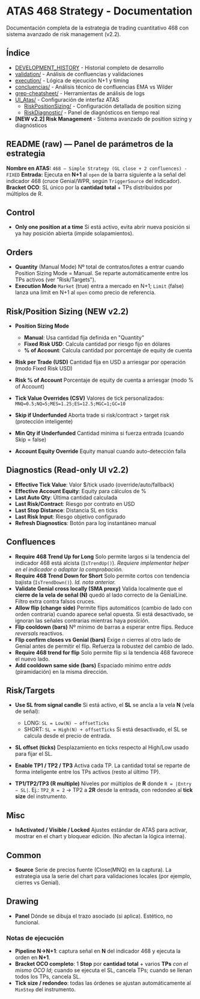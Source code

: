 
# ATAS 468 Strategy - Documentation

Documentación completa de la estrategia de trading cuantitativo 468 con sistema avanzado de risk management (v2.2).

## Índice
- [DEVELOPMENT_HISTORY](DEVELOPMENT_HISTORY.md) - Historial completo de desarrollo
- [validation/](validation/) - Análisis de confluencias y validaciones
- [execution/](execution/) - Lógica de ejecución N+1 y timing
- [concluencias/](concluencias/) - Análisis técnico de confluencias EMA vs Wilder
- [grep-cheatsheet/](grep-cheatsheet/) - Herramientas de análisis de logs
- [UI_Atas/](UI_Atas/) - Configuración de interfaz ATAS
  - [RiskPositionSizing/](UI_Atas/RiskPositionSizing/) - Configuración detallada de position sizing
  - [RiskDiagnostic/](UI_Atas/RiskDiagnostic/) - Panel de diagnósticos en tiempo real
- **[NEW v2.2] Risk Management** - Sistema avanzado de position sizing y diagnósticos

## README (raw) — Panel de parámetros de la estrategia

**Nombre en ATAS:** `468 – Simple Strategy (GL close + 2 confluences) - FIXED`
**Entrada:** Ejecuta en **N+1** al `open` de la barra siguiente a la señal del indicador 468 (cruce Genial/WPR, según `TriggerSource` del indicador). **Bracket OCO**: SL único por la **cantidad total** + TPs distribuidos por múltiplos de R. &#x20;

## Control

* **Only one position at a time**
  Si está activo, evita abrir nueva posición si ya hay posición abierta (impide solapamientos).&#x20;

## Orders

* **Quantity** (Manual Mode)
  Nº total de contratos/lotes a entrar cuando Position Sizing Mode = Manual. Se reparte automáticamente entre los TPs activos (ver "Risk/Targets").&#x20;
* **Execution Mode**
  `Market` (true) entra a mercado en N+1; `Limit` (false) lanza una limit en N+1 al `open` como precio de referencia.&#x20;

## Risk/Position Sizing (NEW v2.2)

* **Position Sizing Mode**
  - **Manual**: Usa cantidad fija definida en "Quantity"
  - **Fixed Risk USD**: Calcula cantidad por riesgo fijo en dólares
  - **% of Account**: Calcula cantidad por porcentaje de equity de cuenta

* **Risk per Trade (USD)**
  Cantidad fija en USD a arriesgar por operación (modo Fixed Risk USD)

* **Risk % of Account**
  Porcentaje de equity de cuenta a arriesgar (modo % of Account)

* **Tick Value Overrides (CSV)**
  Valores de tick personalizados: `MNQ=0.5;NQ=5;MES=1.25;ES=12.5;MGC=1;GC=10`

* **Skip if Underfunded**
  Aborta trade si risk/contract > target risk (protección inteligente)

* **Min Qty if Underfunded**
  Cantidad mínima si fuerza entrada (cuando Skip = false)

* **Account Equity Override**
  Equity manual cuando auto-detección falla

## Diagnostics (Read-only UI v2.2)

* **Effective Tick Value**: Valor $/tick usado (override/auto/fallback)
* **Effective Account Equity**: Equity para cálculos de %
* **Last Auto Qty**: Última cantidad calculada
* **Last Risk/Contract**: Riesgo por contrato en USD
* **Last Stop Distance**: Distancia SL en ticks
* **Last Risk Input**: Riesgo objetivo configurado
* **Refresh Diagnostics**: Botón para log instantáneo manual

## Confluences

* **Require 468 Trend Up for Long**
  Solo permite largos si la tendencia del indicador 468 está alcista (`IsTrendUp()`). *Requiere implementar helper en el indicador o adaptar la comprobación.*&#x20;
* **Require 468 Trend Down for Short**
  Solo permite cortos con tendencia bajista (`IsTrendDown()`). *Id. nota anterior.*&#x20;
* **Validate Genial cross locally (SMA proxy)**
  Valida localmente que el **cierre de la vela de señal (N)** quedó al lado correcto de la GenialLine. Filtro extra contra falsos cruces.&#x20;
* **Allow flip (change side)**
  Permite flips automáticos (cambio de lado con orden contraria) cuando aparece señal opuesta. Si está desactivado, se ignoran las señales contrarias mientras haya posición.&#x20;
* **Flip cooldown (bars)**
  Nº mínimo de barras a esperar entre flips. Reduce *reversals* reactivos.&#x20;
* **Flip confirm closes vs Genial (bars)**
  Exige *n* cierres al otro lado de Genial antes de permitir el flip. Refuerza la robustez del cambio de lado.&#x20;
* **Require 468 trend for flip**
  Solo permite flip si la tendencia 468 favorece el nuevo lado.&#x20;
* **Add cooldown same side (bars)**
  Espaciado mínimo entre *adds* (piramidación) en la misma dirección.&#x20;

## Risk/Targets

* **Use SL from signal candle**
  Si está activo, el **SL** se ancla a la vela **N** (vela de señal):

  * LONG: `SL = Low(N) − offsetTicks`
  * SHORT: `SL = High(N) + offsetTicks`
    Si está desactivado, el SL se calcula desde el precio de entrada.&#x20;
* **SL offset (ticks)**
  Desplazamiento en ticks respecto al High/Low usado para fijar el SL.&#x20;
* **Enable TP1 / TP2 / TP3**
  Activa cada TP. La cantidad total se reparte de forma inteligente entre los TPs activos (resto al último TP).&#x20;
* **TP1/TP2/TP3 (R multiple)**
  Niveles por múltiplos de **R** donde `R = |Entry − SL|`.
  Ej.: `TP2_R = 2` → TP2 a **2R** desde la entrada, con redondeo al **tick size** del instrumento.&#x20;

## Misc

* **IsActivated / Visible / Locked**
  Ajustes estándar de ATAS para activar, mostrar en el chart y bloquear edición. (No afectan la lógica interna).&#x20;

## Common

* **Source**
  Serie de precios fuente (Close(MNQ) en la captura). La estrategia usa la serie del chart para validaciones locales (por ejemplo, cierres vs Genial).&#x20;

## Drawing

* **Panel**
  Dónde se dibuja el trazo asociado (si aplica). Estético, no funcional.&#x20;

### Notas de ejecución

* **Pipeline N→N+1**: captura señal en **N** del indicador 468 y ejecuta la orden en **N+1**.&#x20;
* **Bracket OCO completo**: 1 **Stop** por **cantidad total** + varios **TPs** *con el mismo OCO Id*; cuando se ejecuta el SL, cancela TPs; cuando se llenan todos los TPs, cancela SL.&#x20;
* **Tick size / redondeo**: todas las órdenes se ajustan automáticamente al `MinStep` del instrumento.&#x20;

